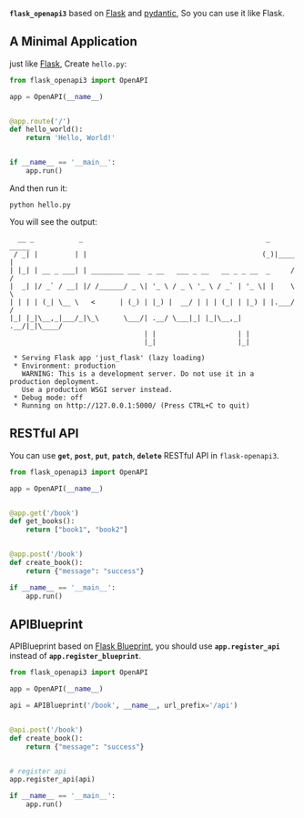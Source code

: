 **`flask_openapi3`** based on [Flask](https://github.com/pallets/flask/) and [pydantic](https://github.com/samuelcolvin/pydantic), So you can use it like Flask.

## A Minimal Application

just like [Flask](https://flask.palletsprojects.com/en/latest/quickstart/#a-minimal-application), Create `hello.py`:

``` python
from flask_openapi3 import OpenAPI

app = OpenAPI(__name__)


@app.route('/')
def hello_world():
    return 'Hello, World!'


if __name__ == '__main__':
    app.run()
```

And then run it:

```shell
python hello.py
```
You will see the output:

```
  __ _           _                                             _  _____
 / _| |         | |                                           (_)|____ |
| |_| | __ _ ___| | ________ ___  _ __   ___ _ __   __ _ _ __  _     / /
|  _| |/ _` / __| |/ /______/ _ \| '_ \ / _ \ '_ \ / _` | '_ \| |    \ \
| | | | (_| \__ \   <      | (_) | |_) |  __/ | | | (_| | |_) | |.___/ /
|_| |_|\__,_|___/_|\_\      \___/| .__/ \___|_| |_|\__,_| .__/|_|\____/
                                 | |                    | |
                                 |_|                    |_|

 * Serving Flask app 'just_flask' (lazy loading)
 * Environment: production
   WARNING: This is a development server. Do not use it in a production deployment.
   Use a production WSGI server instead.
 * Debug mode: off
 * Running on http://127.0.0.1:5000/ (Press CTRL+C to quit)
```

## RESTful API

You can use **`get`**, **`post`**, **`put`**, **`patch`**, **`delete`** RESTful API in `flask-openapi3`.

```python
from flask_openapi3 import OpenAPI

app = OpenAPI(__name__)


@app.get('/book')
def get_books():
    return ["book1", "book2"]


@app.post('/book')
def create_book():
    return {"message": "success"}

if __name__ == '__main__':
    app.run()
```

## APIBlueprint

APIBlueprint based on [Flask Blueprint](https://flask.palletsprojects.com/en/latest/tutorial/views/#create-a-blueprint), you should use **`app.register_api`** instead of  **`app.register_blueprint`**.

```python hl_lines="14"
from flask_openapi3 import OpenAPI

app = OpenAPI(__name__)

api = APIBlueprint('/book', __name__, url_prefix='/api')


@api.post('/book')
def create_book():
    return {"message": "success"}


# register api
app.register_api(api)

if __name__ == '__main__':
    app.run()
```
